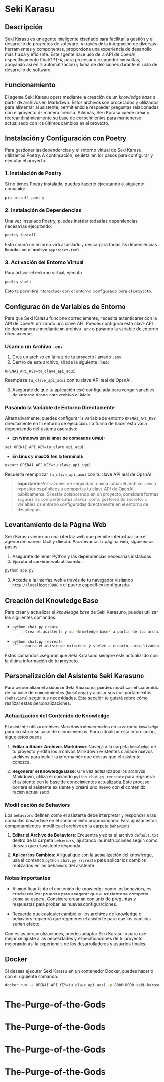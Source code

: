 # Seki Karasu

## Descripción
Seki Karasu es un agente inteligente diseñado para facilitar la gestión y el desarrollo de proyectos de software. A través de la integración de diversas herramientas y componentes, proporciona una experiencia de desarrollo más fluida y eficiente. Este agente hace uso de la API de OpenAI, específicamente ChatGPT-4, para procesar y responder consultas, apoyando así en la automatización y toma de decisiones durante el ciclo de desarrollo de software.

## Funcionamiento
El agente Seki Karasu opera mediante la creación de un *knowledge base* a partir de archivos en Markdown. Estos archivos son procesados y utilizados para alimentar al asistente, permitiéndole responder preguntas relacionadas con el proyecto de manera precisa. Además, Seki Karasu puede crear y recrear dinámicamente su base de conocimientos para mantenerse actualizado con los últimos cambios en el proyecto.

## Instalación y Configuración con Poetry

Para gestionar las dependencias y el entorno virtual de Seki Karasu, utilizamos Poetry. A continuación, se detallan los pasos para configurar y ejecutar el proyecto.

### 1. Instalación de Poetry
Si no tienes Poetry instalado, puedes hacerlo ejecutando el siguiente comando:

````bash
pip install poetry
````

### 2. Instalación de Dependencias
Una vez instalado Poetry, puedes instalar todas las dependencias necesarias ejecutando:

````bash
poetry install
````

Esto creará un entorno virtual aislado y descargará todas las dependencias listadas en el archivo `pyproject.toml`.

### 3. Activación del Entorno Virtual
Para activar el entorno virtual, ejecuta:

````bash
poetry shell
````

Esto te permitirá interactuar con el entorno configurado para el proyecto.

## Configuración de Variables de Entorno

Para que Seki Karasu funcione correctamente, necesita autenticarse con la API de OpenAI utilizando una clave API. Puedes configurar esta clave API de dos maneras: mediante un archivo `.env` o pasando la variable de entorno directamente.

### Usando un Archivo `.env`

1. Crea un archivo en la raíz de tu proyecto llamado `.env`.
2. Dentro de este archivo, añade la siguiente línea:

````plaintext
OPENAI_API_KEY=tu_clave_api_aquí
````

Reemplaza `tu_clave_api_aquí` con tu clave API real de OpenAI.

3. Asegúrate de que tu aplicación esté configurada para cargar variables de entorno desde este archivo al inicio.

### Pasando la Variable de Entorno Directamente

Alternativamente, puedes configurar la variable de entorno `OPENAI_API_KEY` directamente en tu entorno de ejecución. La forma de hacer esto varía dependiendo del sistema operativo:

- **En Windows (en la línea de comandos CMD):**

````plaintext
set OPENAI_API_KEY=tu_clave_api_aquí
````

- **En Linux y macOS (en la terminal):**

````plaintext
export OPENAI_API_KEY=tu_clave_api_aquí
````

Recuerda reemplazar `tu_clave_api_aquí` con tu clave API real de OpenAI.

> **Importante**
> Por razones de seguridad, nunca subas el archivo `.env` a repositorios públicos o compartas tu clave API de OpenAI públicamente. Si estás colaborando en un proyecto, considera formas seguras de compartir estas claves, como gestores de secretos o variables de entorno configuradas directamente en el entorno de despliegue.

## Levantamiento de la Página Web
Seki Karasu viene con una interfaz web que permite interactuar con el agente de manera fácil y directa. Para levantar la página web, sigue estos pasos:

1. Asegúrate de tener Python y las dependencias necesarias instaladas.
2. Ejecuta el servidor web utilizando:

````bash
python app.py
````

3. Accede a la interfaz web a través de tu navegador visitando `http://localhost:8888` o el puerto específico configurado.

## Creación del Knowledge Base
Para crear y actualizar el *knowledge base* de Seki Karasuno, puedes utilizar los siguientes comandos:

- ````bash
  python chat.py create
  ````: Crea el asistente y su *knowledge base* a partir de los archivos en Markdown disponibles en el directorio `knowledge`.
  
- ````bash
  python chat.py recreate
  ````: Borra el asistente existente y vuelve a crearlo, actualizando así el *knowledge base* con la información más reciente.

Estos comandos aseguran que Seki Karasuno siempre esté actualizado con la última información de tu proyecto.

## Personalización del Asistente Seki Karasuno

Para personalizar el asistente Seki Karasuno, puedes modificar el contenido de su base de conocimientos (`knowledge`) y ajustar sus comportamientos (`behaviors`) según tus necesidades. Esta sección te guiará sobre cómo realizar estas personalizaciones.

### Actualización del Contenido de Knowledge

El asistente utiliza archivos Markdown almacenados en la carpeta `knowledge` para construir su base de conocimientos. Para actualizar esta información, sigue estos pasos:

1. **Editar o Añadir Archivos Markdown**: Navega a la carpeta `knowledge` de tu proyecto y edita los archivos Markdown existentes o añade nuevos archivos para incluir la información que deseas que el asistente conozca.

2. **Regenerar el Knowledge Base**: Una vez actualizados los archivos Markdown, utiliza el comando `python chat.py recreate` para regenerar el asistente con la base de conocimientos actualizada. Este proceso borrará el asistente existente y creará uno nuevo con el contenido recién actualizado.

### Modificación de Behaviors

Los `behaviors` definen cómo el asistente debe interpretar y responder a las consultas basándose en el conocimiento proporcionado. Para ajustar estos comportamientos, modifica el archivo en la carpeta `behaviors`:

1. **Editar el Archivo de Behaviors**: Encuentra y edita el archivo `default.txt` dentro de la carpeta `behaviors`, ajustando las instrucciones según cómo deseas que el asistente responda.

2. **Aplicar los Cambios**: Al igual que con la actualización del knowledge, usa el comando `python chat.py recreate` para aplicar los cambios realizados en los behaviors del asistente.

### Notas Importantes

- Al modificar tanto el contenido de knowledge como los behaviors, es crucial realizar pruebas para asegurar que el asistente se comporta como se espera. Considera crear un conjunto de preguntas y respuestas para probar las nuevas configuraciones.

- Recuerda que cualquier cambio en los archivos de knowledge o behaviors requerirá que regeneres el asistente para que los cambios surtan efecto.

Con estas personalizaciones, puedes adaptar Seki Karasuno para que mejor se ajuste a las necesidades y especificaciones de tu proyecto, mejorando así la experiencia de los desarrolladores y usuarios finales.

## Docker

Si deseas ejecutar Seki Karasu en un contenedor Docker, puedes hacerlo con el siguiente comando:

````bash
docker run -e OPENAI_API_KEY=tu_clave_api_aquí -p 8000:8000 seki-karasu
````
# The-Purge-of-the-Gods
# The-Purge-of-the-Gods
# The-Purge-of-the-Gods
# The-Purge-of-the-Gods
